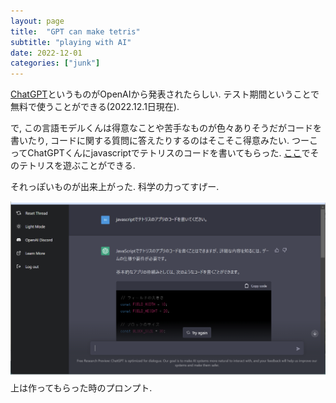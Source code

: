 ```yaml
---
layout: page
title:  "GPT can make tetris"
subtitle: "playing with AI"
date: 2022-12-01
categories: ["junk"]
---
```


[ChatGPT](https://chat.openai.com/chat)というものがOpenAIから発表されたらしい. テスト期間ということで無料で使うことができる(2022.12.1日現在).

で, この言語モデルくんは得意なことや苦手なものが色々ありそうだがコードを書いたり, コードに関する質問に答えたりするのはそこそこ得意みたい. つーこってChatGPTくんにjavascriptでテトリスのコードを書いてもらった. [ここ](/toy/tetris.html)でそのテトリスを遊ぶことができる.

それっぽいものが出来上がった. 科学の力ってすげー.

![](/assets/img/chatGPT_tetris.png)
上は作ってもらった時のプロンプト.